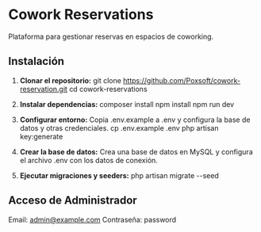 # Cowork Reservations
Plataforma para gestionar reservas en espacios de coworking.

## Instalación

1. **Clonar el repositorio:**
   git clone https://github.com/Poxsoft/cowork-reservation.git
   cd cowork-reservations

2. **Instalar dependencias:**
    composer install
    npm install
    npm run dev

1. **Configurar entorno:**
    Copia .env.example a .env y configura la base de datos y otras credenciales.
    cp .env.example .env
    php artisan key:generate

4. **Crear la base de datos:**
    Crea una base de datos en MySQL y configura el archivo .env con los datos de conexión.

5. **Ejecutar migraciones y seeders:**
    php artisan migrate --seed

## Acceso de Administrador

Email: admin@example.com
Contraseña: password
